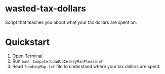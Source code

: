 # wasted-tax-dollars
Script that teaches you about what your tax dollars are spent on.

# Quickstart
1. Open Terminal
2. Run `bash ComputerLoadUpCeleryManPlease.sh`
3. Read `fundingMap.txt` file to understand where your tax dollars are spent.
